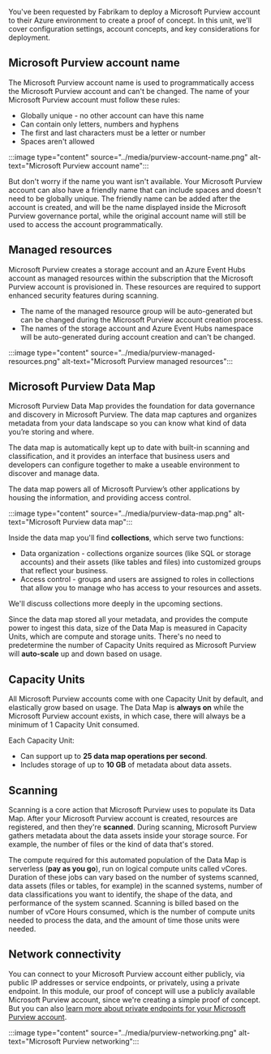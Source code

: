 You've been requested by Fabrikam to deploy a Microsoft Purview account to their Azure environment to create a proof of concept. In this unit, we'll cover configuration settings, account concepts, and key considerations for deployment.

## Microsoft Purview account name

The Microsoft Purview account name is used to programmatically access the Microsoft Purview account and can't be changed. The name of your Microsoft Purview account must follow these rules:

* Globally unique - no other account can have this name
* Can contain only letters, numbers and hyphens
* The first and last characters must be a letter or number
* Spaces aren't allowed

:::image type="content" source="../media/purview-account-name.png" alt-text="Microsoft Purview account name":::

But don't worry if the name you want isn't available. Your Microsoft Purview account can also have a friendly name that can include spaces and doesn't need to be globally unique. The friendly name can be added after the account is created, and will be the name displayed inside the Microsoft Purview governance portal, while the original account name will still be used to access the account programmatically.

## Managed resources

Microsoft Purview creates a storage account and an Azure Event Hubs account as managed resources within the subscription that the Microsoft Purview account is provisioned in. These resources are required to support enhanced security features during scanning.

* The name of the managed resource group will be auto-generated but can be changed during the Microsoft Purview account creation process.
* The names of the storage account and Azure Event Hubs namespace will be auto-generated during account creation and can't be changed.

:::image type="content" source="../media/purview-managed-resources.png" alt-text="Microsoft Purview managed resources":::

## Microsoft Purview Data Map

Microsoft Purview Data Map provides the foundation for data governance and discovery in Microsoft Purview. The data map captures and organizes metadata from your data landscape so you can know what kind of data you’re storing and where.

The data map is automatically kept up to date with built-in scanning and classification, and it provides an interface that business users and developers can configure together to make a useable environment to discover and manage data.

The data map powers all of Microsoft Purview’s other applications by housing the information, and providing access control.

:::image type="content" source="../media/purview-data-map.png" alt-text="Microsoft Purview data map":::

Inside the data map you'll find **collections**, which serve two functions:

- Data organization - collections organize sources (like SQL or storage accounts) and their assets (like tables and files) into customized groups that reflect your business.
- Access control - groups and users are assigned to roles in collections that allow you to manage who has access to your resources and assets.

We'll discuss collections more deeply in the upcoming sections.

Since the data map stored all your metadata, and provides the compute power to ingest this data, size of the Data Map is measured in Capacity Units, which are compute and storage units. There's no need to predetermine the number of Capacity Units required as Microsoft Purview will **auto-scale** up and down based on usage.

## Capacity Units

All Microsoft Purview accounts come with one Capacity Unit by default, and elastically grow based on usage. The Data Map is **always on** while the Microsoft Purview account exists, in which case, there will always be a minimum of 1 Capacity Unit consumed.

Each Capacity Unit:

* Can support up to **25 data map operations per second**.
* Includes storage of up to **10 GB** of metadata about data assets.

## Scanning

Scanning is a core action that Microsoft Purview uses to populate its Data Map. After your Microsoft Purview account is created, resources are registered, and then they're **scanned**. During scanning, Microsoft Purview gathers metadata about the data assets inside your storage source. For example, the number of files or the kind of data that's stored.

The compute required for this automated population of the Data Map is serverless (**pay as you go**), run on logical compute units called vCores. Duration of these jobs can vary based on the number of systems scanned, data assets (files or tables, for example) in the scanned systems, number of data classifications you want to identify, the shape of the data, and performance of the system scanned. Scanning is billed based on the number of vCore Hours consumed, which is the number of compute units needed to process the data, and the amount of time those units were needed.

## Network connectivity

You can connect to your Microsoft Purview account either publicly, via public IP addresses or service endpoints, or privately, using a private endpoint. In this module, our proof of concept will use a publicly available Microsoft Purview account, since we're creating a simple proof of concept. But you can also [learn more about private endpoints for your Microsoft Purview account](/azure/purview/catalog-private-link).

:::image type="content" source="../media/purview-networking.png" alt-text="Microsoft Purview networking":::
